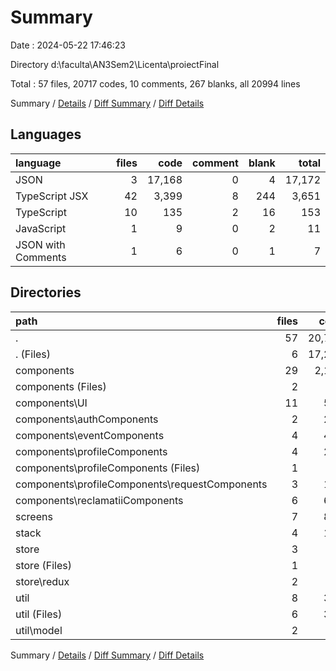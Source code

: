 # Summary

Date : 2024-05-22 17:46:23

Directory d:\\faculta\\AN3Sem2\\Licenta\\proiectFinal

Total : 57 files,  20717 codes, 10 comments, 267 blanks, all 20994 lines

Summary / [Details](details.md) / [Diff Summary](diff.md) / [Diff Details](diff-details.md)

## Languages
| language | files | code | comment | blank | total |
| :--- | ---: | ---: | ---: | ---: | ---: |
| JSON | 3 | 17,168 | 0 | 4 | 17,172 |
| TypeScript JSX | 42 | 3,399 | 8 | 244 | 3,651 |
| TypeScript | 10 | 135 | 2 | 16 | 153 |
| JavaScript | 1 | 9 | 0 | 2 | 11 |
| JSON with Comments | 1 | 6 | 0 | 1 | 7 |

## Directories
| path | files | code | comment | blank | total |
| :--- | ---: | ---: | ---: | ---: | ---: |
| . | 57 | 20,717 | 10 | 267 | 20,994 |
| . (Files) | 6 | 17,202 | 0 | 12 | 17,214 |
| components | 29 | 2,122 | 6 | 139 | 2,267 |
| components (Files) | 2 | 13 | 0 | 4 | 17 |
| components\\UI | 11 | 561 | 0 | 37 | 598 |
| components\\authComponents | 2 | 207 | 0 | 9 | 216 |
| components\\eventComponents | 4 | 455 | 0 | 45 | 500 |
| components\\profileComponents | 4 | 218 | 0 | 7 | 225 |
| components\\profileComponents (Files) | 1 | 73 | 0 | 1 | 74 |
| components\\profileComponents\\requestComponents | 3 | 145 | 0 | 6 | 151 |
| components\\reclamatiiComponents | 6 | 668 | 6 | 37 | 711 |
| screens | 7 | 872 | 1 | 74 | 947 |
| stack | 4 | 149 | 0 | 10 | 159 |
| store | 3 | 49 | 0 | 14 | 63 |
| store (Files) | 1 | 43 | 0 | 11 | 54 |
| store\\redux | 2 | 6 | 0 | 3 | 9 |
| util | 8 | 323 | 3 | 18 | 344 |
| util (Files) | 6 | 312 | 1 | 16 | 329 |
| util\\model | 2 | 11 | 2 | 2 | 15 |

Summary / [Details](details.md) / [Diff Summary](diff.md) / [Diff Details](diff-details.md)
